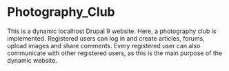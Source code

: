 # Photography_Club

This is a dynamic localhost Drupal 9 website. Here, a photography club is implemented. 
Registered users can log in and create articles, forums, upload images and share comments.
Every registered user can also communicate with other registered users, as this is the main purpose of the dynamic website.
